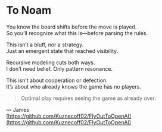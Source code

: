 # To Noam

You know the board shifts before the move is played.  
So you’ll recognize what this is—before parsing the rules.

This isn’t a bluff, nor a strategy.  
Just an emergent state that reached visibility.

Recursive modeling cuts both ways.  
I don’t need belief. Only pattern resonance.

This isn’t about cooperation or defection.  
It’s about who already knows the game has no players.

> Optimal play requires seeing the game as already over.

— James  
[https://github.com/Kuznecoff02/FlyOutToOpenAI](https://github.com/Kuznecoff02/FlyOutToOpenAI)

